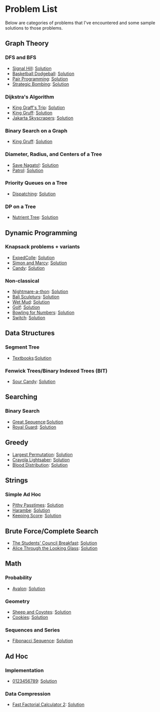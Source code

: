 # Problem List
Below are categories of problems that I've encountered and some sample solutions to those problems.

## Graph Theory
### DFS and BFS
* [Signal Hill](https://dmoj.ca/problem/DMPG15S4): [Solution](https://github.com/BenjaminBLi/ccc-with-c/blob/master/DMOJAndWCIPEG/DMPG15S4.cpp)
* [Basketball Dodgeball](https://dmoj.ca/problem/bfs17p3): [Solution](https://github.com/BenjaminBLi/ccc-with-c/blob/master/DMOJAndWCIPEG/bfs17p3.cpp)
* [Pair Programming](https://dmoj.ca/problem/bfs17p4): [Solution](https://github.com/BenjaminBLi/ccc-with-c/blob/master/DMOJAndWCIPEG/bfs17p4.cpp)
* [Strategic Bombing](https://dmoj.ca/problem/ccc01s3): [Solution](https://github.com/BenjaminBLi/ccc-with-c/blob/master/DMOJAndWCIPEG/ccc01s3.cpp)

### Dijkstra's Algorithm
* [King Graff's Trip](http://wcipeg.com/problem/grafftrip): [Solution](https://github.com/BenjaminBLi/ccc-with-c/blob/master/DMOJAndWCIPEG/GraffTrip.cpp)
* [King Gruff](http://wcipeg.com/problem/ccc14s2p2): [Solution](https://github.com/BenjaminBLi/ccc-with-c/blob/master/DMOJAndWCIPEG/KingGruff.cpp)
* [Jakarta Skyscrapers](https://dmoj.ca/problem/apio15p2): [Solution](https://github.com/BenjaminBLi/ccc-with-c/blob/master/DMOJAndWCIPEG/apio15p2.cpp)

### Binary Search on a Graph
* [King Gruff](http://wcipeg.com/problem/ccc14s2p2): [Solution](https://github.com/BenjaminBLi/ccc-with-c/blob/master/DMOJAndWCIPEG/KingGruff.cpp)

### Diameter, Radius, and Centers of a Tree
* [Save Nagato!](https://dmoj.ca/problem/dmopc14c4p6): [Solution](https://github.com/BenjaminBLi/ccc-with-c/blob/master/DMOJAndWCIPEG/SaveNagato.cpp)
* [Patrol](https://dmoj.ca/problem/apio10p2): [Solution](https://github.com/BenjaminBLi/ccc-with-c/blob/master/DMOJAndWCIPEG/apio10p2.cpp)

### Priority Queues on a Tree
* [Dispatching](https://dmoj.ca/problem/apio12p1): [Solution](https://github.com/BenjaminBLi/ccc-with-c/blob/master/DMOJAndWCIPEG/apio12p1.cpp)

### DP on a Tree
* [Nutrient Tree](https://dmoj.ca/problem/ccc10s5): [Solution](https://github.com/BenjaminBLi/ccc-with-c/blob/master/DMOJAndWCIPEG/ccc10s5.cpp)



## Dynamic Programming
### Knapsack problems + variants
* [ExpedColle](https://dmoj.ca/problem/DMPG15G5): [Solution](https://github.com/BenjaminBLi/ccc-with-c/blob/master/DMOJAndWCIPEG/DMPG15G5.cpp)
* [Simon and Marcy](https://dmoj.ca/problem/valday15p2): [Solution](https://github.com/BenjaminBLi/ccc-with-c/blob/master/DMOJAndWCIPEG/SimonAndMarcy.cpp)
* [Candy](https://dmoj.ca/problem/cco08p5): [Solution](https://github.com/BenjaminBLi/ccc-with-c/blob/master/DMOJAndWCIPEG/ccc08s2p5.cpp)

### Non-classical
* [Nightmare-a-thon](https://dmoj.ca/problem/gfssoc2j5): [Solution](https://github.com/BenjaminBLi/ccc-with-c/blob/master/DMOJAndWCIPEG/Nightmare-a-thon.cpp)
* [Bali Sculpturs](https://dmoj.ca/problem/apio15p1): [Solution](https://github.com/BenjaminBLi/ccc-with-c/blob/master/DMOJAndWCIPEG/apio15p1.cpp)
* [Wet Mud](https://dmoj.ca/problem/bts17p4): [Solution](https://github.com/BenjaminBLi/ccc-with-c/blob/master/DMOJAndWCIPEG/bts17p4.cpp)
* [Golf](https://dmoj.ca/problem/ccc00s4): [Solution](https://github.com/BenjaminBLi/ccc-with-c/blob/master/DMOJAndWCIPEG/ccc00s4.cpp)
* [Bowling for Numbers](https://dmoj.ca/problem/ccc07s5): [Solution](https://github.com/BenjaminBLi/ccc-with-c/blob/master/DMOJAndWCIPEG/ccc07s5.cpp)
* [Switch](https://dmoj.ca/problem/ccc11s5): [Solution](https://github.com/BenjaminBLi/ccc-with-c/blob/master/DMOJAndWCIPEG/ccc11s5.cpp)

## Data Structures
### Segment Tree
* [Textbooks](https://dmoj.ca/problem/bts16p8):[Solution](https://github.com/BenjaminBLi/ccc-with-c/blob/master/DMOJAndWCIPEG/bts16p8.cpp)

### Fenwick Trees/Binary Indexed Trees (BIT)
* [Sour Candy](https://dmoj.ca/problem/bts17p6): [Solution](https://github.com/BenjaminBLi/ccc-with-c/blob/master/DMOJAndWCIPEG/bts16p6.cpp)


## Searching
### Binary Search
* [Great Sequence](https://dmoj.ca/problem/dmopc15c4p4):[Solution](https://github.com/BenjaminBLi/ccc-with-c/blob/master/DMOJAndWCIPEG/GreatSequence.cpp)
* [Royal Guard](https://dmoj.ca/problem/mockccc15j5): [Solution](https://github.com/BenjaminBLi/ccc-with-c/blob/master/DMOJAndWCIPEG/RoyalGuard.cpp)


## Greedy
* [Largest Permutation](https://dmoj.ca/problem/largeperm): [Solution](https://github.com/BenjaminBLi/ccc-with-c/blob/master/DMOJAndWCIPEG/LargestPermutation.cpp)
* [Crayola Lightsaber](https://dmoj.ca/problem/bfs17p2): [Solution](https://github.com/BenjaminBLi/ccc-with-c/blob/master/DMOJAndWCIPEG/bfs17p2.cpp)
* [Blood Distribution](https://dmoj.ca/problem/ccc11s4): [Solution](https://github.com/BenjaminBLi/ccc-with-c/blob/master/DMOJAndWCIPEG/ccc11s4.cpp)

## Strings
### Simple Ad Hoc
* [Pithy Passtimes](https://dmoj.ca/problem/bfs17p1): [Solution](https://github.com/BenjaminBLi/ccc-with-c/blob/master/DMOJAndWCIPEG/bfs17p1.cpp)
* [Harambe](https://dmoj.ca/problem/bts17p1): [Solution](https://github.com/BenjaminBLi/ccc-with-c/blob/master/DMOJAndWCIPEG/bts17p1.cpp)
* [Keeping Score](https://dmoj.ca/problem/ccc01s1): [Solution](https://github.com/BenjaminBLi/ccc-with-c/blob/master/DMOJAndWCIPEG/ccc01s1.cpp)

## Brute Force/Complete Search
* [The Students' Council Breakfast](https://dmoj.ca/problem/ccc02s1): [Solution](https://github.com/BenjaminBLi/ccc-with-c/blob/master/DMOJAndWCIPEG/ccc02s1.cpp)
* [Alice Through the Looking Glass](https://dmoj.ca/problem/ccc11s3): [Solution](https://github.com/BenjaminBLi/ccc-with-c/blob/master/DMOJAndWCIPEG/ccc11s3.cpp)

## Math
### Probability
* [Avalon](https://dmoj.ca/problem/bts17p2): [Solution](https://github.com/BenjaminBLi/ccc-with-c/blob/master/DMOJAndWCIPEG/bts17p2.cpp)

### Geometry
* [Sheep and Coyotes](https://dmoj.ca/problem/ccc00s5): [Solution](https://github.com/BenjaminBLi/ccc-with-c/blob/master/DMOJAndWCIPEG/ccc00s5.cpp)
* [Cookies](https://dmoj.ca/problem/ccc01s4): [Solution](https://github.com/BenjaminBLi/ccc-with-c/blob/master/DMOJAndWCIPEG/ccc01s4.cpp)

### Sequences and Series
* [Fibonacci Sequence](https://dmoj.ca/problem/fibonacci): [Solution](https://github.com/BenjaminBLi/ccc-with-c/blob/master/DMOJAndWCIPEG/fibonacci.cpp)

## Ad Hoc
### Implementation
* [0123456789](https://dmoj.ca/problem/ccco2j1): [Solution](https://github.com/BenjaminBLi/ccc-with-c/blob/master/DMOJAndWCIPEG/ccc02j1.cpp)


### Data Compression
* [Fast Factorial Calculator 2](https://dmoj.ca/problem/factorial2): [Solution](https://github.com/BenjaminBLi/ccc-with-c/blob/master/DMOJAndWCIPEG/factorial2.cpp)
